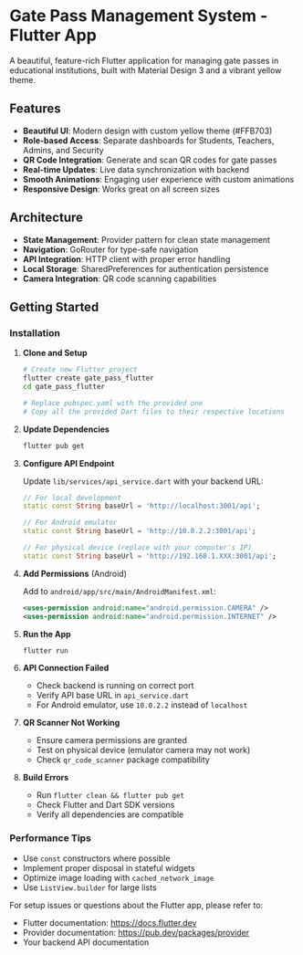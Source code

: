 # Gate Pass Management System - Flutter App

A beautiful, feature-rich Flutter application for managing gate passes in educational institutions, built with Material Design 3 and a vibrant yellow theme.

## Features

- **Beautiful UI**: Modern design with custom yellow theme (#FFB703)
- **Role-based Access**: Separate dashboards for Students, Teachers, Admins, and Security
- **QR Code Integration**: Generate and scan QR codes for gate passes
- **Real-time Updates**: Live data synchronization with backend
- **Smooth Animations**: Engaging user experience with custom animations
- **Responsive Design**: Works great on all screen sizes

## Architecture

- **State Management**: Provider pattern for clean state management
- **Navigation**: GoRouter for type-safe navigation
- **API Integration**: HTTP client with proper error handling
- **Local Storage**: SharedPreferences for authentication persistence
- **Camera Integration**: QR code scanning capabilities

## Getting Started

### Installation

1. **Clone and Setup**
   ```bash
   # Create new Flutter project
   flutter create gate_pass_flutter
   cd gate_pass_flutter
   
   # Replace pubspec.yaml with the provided one
   # Copy all the provided Dart files to their respective locations
   ```

2. **Update Dependencies**
   ```bash
   flutter pub get
   ```

3. **Configure API Endpoint**
   
   Update `lib/services/api_service.dart` with your backend URL:
   ```dart
   // For local development
   static const String baseUrl = 'http://localhost:3001/api';
   
   // For Android emulator
   static const String baseUrl = 'http://10.0.2.2:3001/api';
   
   // For physical device (replace with your computer's IP)
   static const String baseUrl = 'http://192.168.1.XXX:3001/api';
   ```

4. **Add Permissions** (Android)
   
   Add to `android/app/src/main/AndroidManifest.xml`:
   ```xml
   <uses-permission android:name="android.permission.CAMERA" />
   <uses-permission android:name="android.permission.INTERNET" />
   ```

5. **Run the App**
   ```bash
   flutter run
   ```

1. **API Connection Failed**
   - Check backend is running on correct port
   - Verify API base URL in `api_service.dart`
   - For Android emulator, use `10.0.2.2` instead of `localhost`

2. **QR Scanner Not Working**
   - Ensure camera permissions are granted
   - Test on physical device (emulator camera may not work)
   - Check `qr_code_scanner` package compatibility

3. **Build Errors**
   - Run `flutter clean && flutter pub get`
   - Check Flutter and Dart SDK versions
   - Verify all dependencies are compatible

### Performance Tips
- Use `const` constructors where possible
- Implement proper disposal in stateful widgets
- Optimize image loading with `cached_network_image`
- Use `ListView.builder` for large lists

For setup issues or questions about the Flutter app, please refer to:
- Flutter documentation: https://docs.flutter.dev
- Provider documentation: https://pub.dev/packages/provider
- Your backend API documentation
